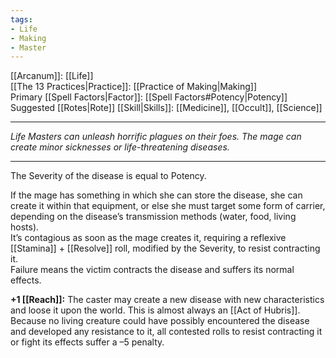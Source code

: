 ```yaml
---
tags:
- Life
- Making
- Master
---
```


[[Arcanum]]: [[Life]]\
[[The 13 Practices|Practice]]: [[Practice of Making|Making]]\
Primary [[Spell Factors|Factor]]: [[Spell Factors#Potency|Potency]]\
Suggested [[Rotes|Rote]] [[Skill|Skills]]: [[Medicine]], [[Occult]], [[Science]]

---

_Life Masters can unleash horrific plagues on their foes. The mage can create minor sicknesses or life-threatening diseases._

---

The Severity of the disease is equal to Potency.

If the mage has something in which she can store the disease, she can create it within that equipment, or else she must target some form of carrier, depending on the disease’s transmission methods (water, food, living hosts).\
It’s contagious as soon as the mage creates it, requiring a reflexive [[Stamina]] + [[Resolve]] roll, modified by the Severity, to resist contracting it.\
Failure means the victim contracts the disease and suffers its normal effects.

**+1 [[Reach]]:** The caster may create a new disease with new characteristics and loose it upon the world. This is almost always an [[Act of Hubris]]. Because no living creature could have possibly encountered the disease and developed any resistance to it, all contested rolls to resist contracting it or fight its effects suffer a –5 penalty.
